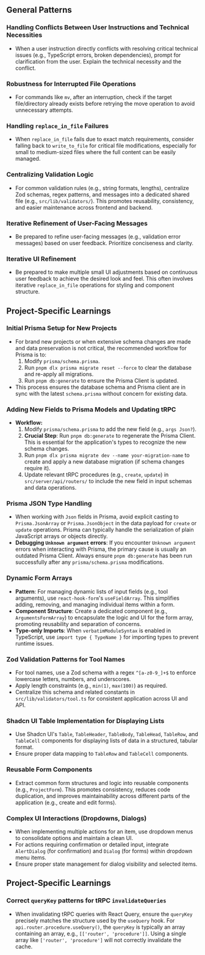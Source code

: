 ## General Patterns

### Handling Conflicts Between User Instructions and Technical Necessities

- When a user instruction directly conflicts with resolving critical technical issues (e.g., TypeScript errors, broken dependencies), prompt for clarification from the user. Explain the technical necessity and the conflict.

### Robustness for Interrupted File Operations

- For commands like `mv`, after an interruption, check if the target file/directory already exists before retrying the move operation to avoid unnecessary attempts.

### Handling `replace_in_file` Failures

- When `replace_in_file` fails due to exact match requirements, consider falling back to `write_to_file` for critical file modifications, especially for small to medium-sized files where the full content can be easily managed.

### Centralizing Validation Logic

- For common validation rules (e.g., string formats, lengths), centralize Zod schemas, regex patterns, and messages into a dedicated shared file (e.g., `src/lib/validators/`). This promotes reusability, consistency, and easier maintenance across frontend and backend.

### Iterative Refinement of User-Facing Messages

- Be prepared to refine user-facing messages (e.g., validation error messages) based on user feedback. Prioritize conciseness and clarity.

### Iterative UI Refinement

- Be prepared to make multiple small UI adjustments based on continuous user feedback to achieve the desired look and feel. This often involves iterative `replace_in_file` operations for styling and component structure.

## Project-Specific Learnings

### Initial Prisma Setup for New Projects

- For brand new projects or when extensive schema changes are made and data preservation is not critical, the recommended workflow for Prisma is to:
  1.  Modify `prisma/schema.prisma`.
  2.  Run `pnpm dlx prisma migrate reset --force` to clear the database and re-apply all migrations.
  3.  Run `pnpm db:generate` to ensure the Prisma Client is updated.
- This process ensures the database schema and Prisma client are in sync with the latest `schema.prisma` without concern for existing data.

### Adding New Fields to Prisma Models and Updating tRPC

- **Workflow:**
  1.  Modify `prisma/schema.prisma` to add the new field (e.g., `args Json?`).
  2.  **Crucial Step**: Run `pnpm db:generate` to regenerate the Prisma Client. This is essential for the application's types to recognize the new schema changes.
  3.  Run `pnpm dlx prisma migrate dev --name your-migration-name` to create and apply a new database migration (if schema changes require it).
  4.  Update relevant tRPC procedures (e.g., `create`, `update`) in `src/server/api/routers/` to include the new field in input schemas and data operations.

### Prisma JSON Type Handling

- When working with `Json` fields in Prisma, avoid explicit casting to `Prisma.JsonArray` or `Prisma.JsonObject` in the data payload for `create` or `update` operations. Prisma can typically handle the serialization of plain JavaScript arrays or objects directly.
- **Debugging `Unknown argument` errors**: If you encounter `Unknown argument` errors when interacting with Prisma, the primary cause is usually an outdated Prisma Client. Always ensure `pnpm db:generate` has been run successfully after any `prisma/schema.prisma` modifications.

### Dynamic Form Arrays

- **Pattern**: For managing dynamic lists of input fields (e.g., tool arguments), use `react-hook-form`'s `useFieldArray`. This simplifies adding, removing, and managing individual items within a form.
- **Component Structure**: Create a dedicated component (e.g., `ArgumentsFormArray`) to encapsulate the logic and UI for the form array, promoting reusability and separation of concerns.
- **Type-only Imports**: When `verbatimModuleSyntax` is enabled in TypeScript, use `import type { TypeName }` for importing types to prevent runtime issues.

### Zod Validation Patterns for Tool Names

- For tool names, use a Zod schema with a regex `^[a-z0-9_]+$` to enforce lowercase letters, numbers, and underscores.
- Apply length constraints (e.g., `min(1)`, `max(100)`) as required.
- Centralize this schema and related constants in `src/lib/validators/tool.ts` for consistent application across UI and API.

### Shadcn UI Table Implementation for Displaying Lists

- Use Shadcn UI's `Table`, `TableHeader`, `TableBody`, `TableHead`, `TableRow`, and `TableCell` components for displaying lists of data in a structured, tabular format.
- Ensure proper data mapping to `TableRow` and `TableCell` components.

### Reusable Form Components

- Extract common form structures and logic into reusable components (e.g., `ProjectForm`). This promotes consistency, reduces code duplication, and improves maintainability across different parts of the application (e.g., create and edit forms).

### Complex UI Interactions (Dropdowns, Dialogs)

- When implementing multiple actions for an item, use dropdown menus to consolidate options and maintain a clean UI.
- For actions requiring confirmation or detailed input, integrate `AlertDialog` (for confirmation) and `Dialog` (for forms) within dropdown menu items.
- Ensure proper state management for dialog visibility and selected items.

## Project-Specific Learnings

### Correct `queryKey` patterns for tRPC `invalidateQueries`

- When invalidating tRPC queries with React Query, ensure the `queryKey` precisely matches the structure used by the `useQuery` hook. For `api.router.procedure.useQuery()`, the `queryKey` is typically an array containing an array, e.g., `[['router', 'procedure']]`. Using a single array like `['router', 'procedure']` will not correctly invalidate the cache.
